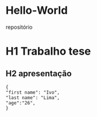 # Hello-World
repositório
# H1 Trabalho tese
## H2 apresentação
```
{
"first name": "Ivo",
"last name": "Lima",
"age":"26",
}
```
[^1]:Universidade de Coimbra
